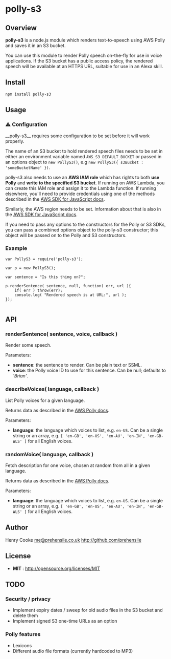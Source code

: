 # polly-s3

## Overview

__polly-s3__ is a node.js module which renders text-to-speech using AWS Polly and saves it in an S3 bucket.

You can use this module to render Polly speech on-the-fly for use in voice applications. If the S3 bucket has a public access policy, the rendered speech will be available at an HTTPS URL, suitable for use in an Alexa skill.

## Install

`npm install polly-s3`

## Usage

### ⚠ Configuration
️__polly-s3__ requires some configuration to be set before it will work properly.

The name of an S3 bucket to hold rendered speech files needs to be set in either an environment variable named `AWS_S3_DEFAULT_BUCKET` or passed in an options object to `new PollyS3()`, e.g `new PollyS3({ s3Bucket : 'someBucketName' })`. 

polly-s3 also needs to use an __AWS IAM role__ which has rights to both __use Polly__ and __write to the specified S3 bucket__. If running on AWS Lambda, you can create this IAM role and assign it to the Lambda function. If running elsewhere, you'll need to provide credentials using one of the methods described in the [AWS SDK for JavaScript docs](https://docs.aws.amazon.com/sdk-for-javascript/v2/developer-guide/setting-credentials-node.html).

Similarly, the AWS region needs to be set. Information about that is also in the [AWS SDK for JavaScript docs](https://docs.aws.amazon.com/sdk-for-javascript/v2/developer-guide/setting-region.html).

If you need to pass any options to the constructors for the Polly or S3 SDKs, you can pass a combined options object to the polly-s3 constructor; this object will be passed on to the Polly and S3 constructors.

### Example
```
var PollyS3 = require('polly-s3');

var p = new PollyS3();

var sentence = "Is this thing on?";

p.renderSentence( sentence, null, function( err, url ){
    if( err ) throw(err);
    console.log( "Rendered speech is at URL:", url );
});


```

## API

### renderSentence( sentence, voice, callback )

Render some speech.

Parameters:
 * __sentence__: the sentence to render. Can be plain text or SSML.
 * __voice__: the Polly voice ID to use for this sentence. Can be null; defaults to _'Brian'_.

### describeVoices( language, callback )

List Polly voices for a given language.

Returns data as described in the [AWS Polly docs](https://docs.aws.amazon.com/AWSJavaScriptSDK/latest/AWS/Polly.html#describeVoices-property).
 
Parameters:
* __language__: the language which voices to list, e.g. `en-US`. Can be a single string or an array, e.g. `[ 'en-GB', 'en-US', 'en-AU', 'en-IN', 'en-GB-WLS' ]` for all English voices.

### randomVoice( language, callback )

Fetch description for one voice, chosen at random from all in a given language.

Returns data as described in the [AWS Polly docs](https://docs.aws.amazon.com/AWSJavaScriptSDK/latest/AWS/Polly.html#describeVoices-property).
 
Parameters:
* __language__: the language which voices to list, e.g. `en-US`. Can be a single string or an array, e.g. `[ 'en-GB', 'en-US', 'en-AU', 'en-IN', 'en-GB-WLS' ]` for all English voices.

## Author

Henry Cooke <me@prehensile.co.uk> http://github.com/prehensile

## License

 - **MIT** : http://opensource.org/licenses/MIT

## TODO

### Security / privacy
- Implement expiry dates / sweep for old audio files in the S3 bucket and delete them
- Implement signed S3 one-time URLs as an option

### Polly features
- Lexicons
- Different audio file formats (currently hardcoded to MP3)

